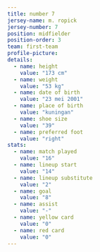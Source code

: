 ```yaml
---
title: number 7
jersey-name: m. ropick
jersey-number: 7
position: midfielder
position-order: 3
team: first-team
profile-picture:
details:
  - name: height
    value: "173 cm"
  - name: weight
    value: "53 kg"
  - name: date of birth
    value: "23 mei 2001"
  - name: place of birth
    value: "kuningan"
  - name: shoe size
    value: "39"
  - name: preferred foot
    value: "right"
stats:
  - name: match played
    value: "16"
  - name: lineup start
    value: "14"
  - name: lineup substitute
    value: "2"
  - name: goal
    value: "8"
  - name: assist
    value: "-"
  - name: yellow card
    value: "0"
  - name: red card
    value: "0"
---
```

